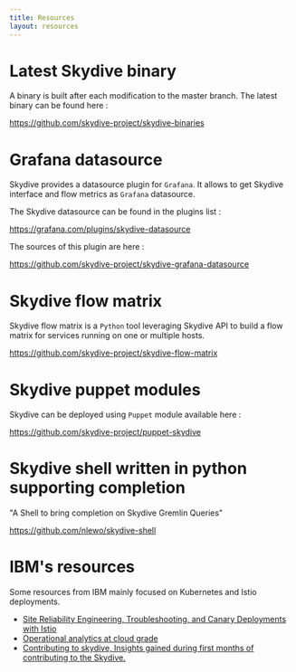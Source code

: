 ```yaml
---
title: Resources
layout: resources
---
```


# Latest Skydive binary

A binary is built after each modification to the master branch. The latest binary can be found here :

<a href="https://github.com/skydive-project/skydive-binaries" target="_blank">https://github.com/skydive-project/skydive-binaries</a>

# Grafana datasource

Skydive provides a datasource plugin for `Grafana`. It allows to get Skydive interface and flow metrics as `Grafana` datasource.

The Skydive datasource can be found in the plugins list : 

<a href="https://grafana.com/plugins/skydive-datasource" target="_blank">https://grafana.com/plugins/skydive-datasource</a>

The sources of this plugin are here :

<a href="https://github.com/skydive-project/skydive-grafana-datasource" target="_blank">https://github.com/skydive-project/skydive-grafana-datasource</a>

# Skydive flow matrix

Skydive flow matrix is a `Python` tool leveraging Skydive API to build a flow matrix for services running on one or multiple hosts.

<a href="https://github.com/skydive-project/skydive-flow-matrix" target="_blank">https://github.com/skydive-project/skydive-flow-matrix</a>

# Skydive puppet modules

Skydive can be deployed using `Puppet` module available here :

<a href="https://github.com/skydive-project/puppet-skydive" target="_blank">https://github.com/skydive-project/puppet-skydive</a>

# Skydive shell written in python supporting completion

"A Shell to bring completion on Skydive Gremlin Queries"

<a href="https://github.com/nlewo/skydive-shell" target="_blank">https://github.com/nlewo/skydive-shell</a>

# IBM's resources

Some resources from IBM mainly focused on Kubernetes and Istio deployments.

* <a href="https://github.com/cognetive/think18-istio-analytics" target="_blank">
    Site Reliability Engineering, Troubleshooting, and Canary Deployments with Istio
  </a>
* <a href="https://github.com/cognetive/CloudControlWorkshop-2018" target="_blank">
    Operational analytics at cloud grade
  </a>
* <a href="https://github.com/cognetive/contributing-to-skydive-2018" target="_blank">
    Contributing to skydive, Insights gained during first months of contributing to the Skydive.
  </a>
